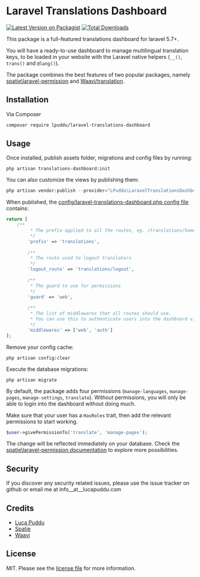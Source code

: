 # Laravel Translations Dashboard

[![Latest Version on Packagist][ico-version]][link-packagist]
[![Total Downloads][ico-downloads]][link-downloads]

This package is a full-featured translations dashboard for laravel 5.7+.

You will have a ready-to-use dashboard to manage multilingual translation keys, to be loaded in your website with the Laravel native helpers (`__()`, `trans()` and `@lang()`).

The package combines the best features of two popular packages, namely [spatie\laravel-permission][link-spatie] and [Waavi/translation][link-waavi].
## Installation

Via Composer

``` bash
composer require lpuddu/laravel-translations-dashboard
```

## Usage

Once installed, publish assets folder, migrations and config files by running:
```
php artisan translations-dashboard:init
```

You can also customize the views by publishing them:
```php
php artisan vendor:publish --provider="LPuddu\LaravelTranslationsDashboard\LaravelTranslationsDashboardServiceProvider" --tag="laravel-translations-dashboard.views"
```


When published, the [config/laravel-translations-dashboard.php config file][link-config] contains:
```php
return [
    /**
         * The prefix applied to all the routes, eg. /translations/home
         */
        'prefix' => 'translations',
    
        /**
         * The route used to logout translators
         */
        'logout_route' => 'translations/logout',
    
        /**
         * The guard to use for permissions
         */
        'guard' => 'web',
    
        /**
         * The list of middlewares that all routes should use.
         * You can use this to authenticate users into the dashboard via the appropriate middleware.
         */
        'middlewares' => ['web', 'auth']
];
```

Remove your config cache:
```
php artisan config:clear
```

Execute the database migrations:
```
php artisan migrate
```

By default, the package adds four permissions (`manage-languages`, `manage-pages`, `manage-settings`, `translate`).
Without permissions, you will only be able to login into the dashboard without doing much.

Make sure that your user has a `HasRoles` trait, then add the relevant permissions to start working.

```php
$user->givePermissionTo('translate', 'manage-pages');
```
The change will be reflected immediately on your database. Check the [spatie\laravel-permission documentation][link-spatie] to explore more possibilities.

## Security

If you discover any security related issues, please use the issue tracker on github or email me at info__at__lucapuddu.com

## Credits

- [Luca Puddu][link-author]
- [Spatie][link-spatie]
- [Waavi][link-waavi]

## License

MIT. Please see the [license file](license.md) for more information.

[ico-version]: https://img.shields.io/packagist/v/lpuddu/laravel-translations-dashboard.svg?style=flat-square
[ico-downloads]: https://img.shields.io/packagist/dt/lpuddu/laravel-translations-dashboard.svg?style=flat-square

[link-packagist]: https://packagist.org/packages/lpuddu/laravel-translations-dashboard
[link-downloads]: https://packagist.org/packages/lpuddu/laravel-translations-dashboard
[link-travis]: https://travis-ci.org/lpuddu/laravel-translations-dashboard
[link-author]: https://github.com/LucaPuddu
[link-spatie]: https://github.com/spatie/laravel-permission
[link-waavi]: https://github.com/Waavi/translation
[link-config]: config/laravel-translations-dashboard.php
